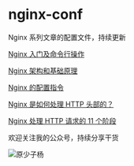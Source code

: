 # nginx-conf
Nginx 系列文章的配置文件，持续更新

[Nginx 入门及命令行操作](https://iziyang.github.io/2020/03/10/1-nginx/)

[Nginx 架构和基础原理](https://iziyang.github.io/2020/03/22/2-nginx/)

[Nginx 的配置指令](https://iziyang.github.io/2020/04/06/3-nginx/)

[Nginx 是如何处理 HTTP 头部的？](https://iziyang.github.io/2020/04/08/4-nginx/)

[Nginx 处理 HTTP 请求的 11 个阶段](https://iziyang.github.io/2020/04/12/5-nginx/)

欢迎关注我的公众号，持续分享干货

![原少子杨](https://s3plus.meituan.net/v1/mss_f32142e8d47149129e9550e929704625/yzz-test-image/20191218223127)
